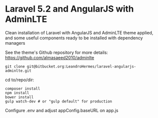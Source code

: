 # Laravel 5.2 and AngularJS with AdminLTE

Clean installation of Laravel with AngularJS and AdminLTE theme applied, and some useful components ready to be installed with dependency managers

See the theme's Github repository for more details: https://github.com/almasaeed2010/adminlte


```
git clone git@bitbucket.org:LeandroHermes/laravel-angularjs-adminlte.git
```

cd to/repo/dir:

```
composer install
npm install
bower install
gulp watch-dev # or "gulp default" for production
```

Configure .env and adjust appConfig.baseURL on app.js
